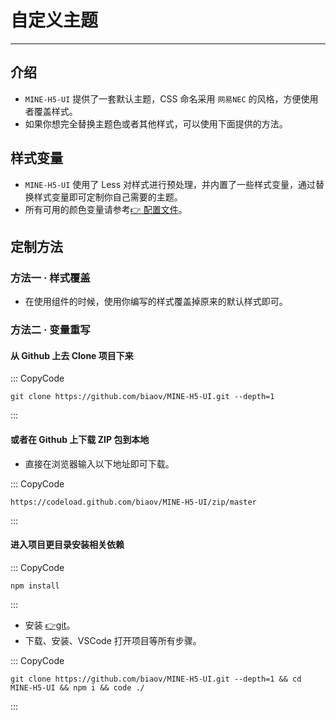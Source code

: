 # 自定义主题

---

## 介绍

- `MINE-H5-UI` 提供了一套默认主题，CSS 命名采用 `网易NEC` 的风格，方便使用者覆盖样式。
- 如果你想完全替换主题色或者其他样式，可以使用下面提供的方法。

## 样式变量

- `MINE-H5-UI` 使用了 Less 对样式进行预处理，并内置了一些样式变量，通过替换样式变量即可定制你自己需要的主题。
- 所有可用的颜色变量请参考[👉 配置文件](https://github.com/biaov/MINE-H5-UI)。

## 定制方法

### 方法一 · 样式覆盖

- 在使用组件的时候，使用你编写的样式覆盖掉原来的默认样式即可。

### 方法二 · 变量重写

#### 从 Github 上去 Clone 项目下来

::: CopyCode

```Basic
git clone https://github.com/biaov/MINE-H5-UI.git --depth=1
```

:::

#### 或者在 Github 上下载 ZIP 包到本地

- 直接在浏览器输入以下地址即可下载。

::: CopyCode

```Text
https://codeload.github.com/biaov/MINE-H5-UI/zip/master
```

:::

#### 进入项目更目录安装相关依赖

::: CopyCode

```Basic
npm install
```

:::

- 安装 [👉git](https://git-scm.com/)。
- 下载、安装、VSCode 打开项目等所有步骤。

::: CopyCode

```Basic
git clone https://github.com/biaov/MINE-H5-UI.git --depth=1 && cd MINE-H5-UI && npm i && code ./
```

:::
